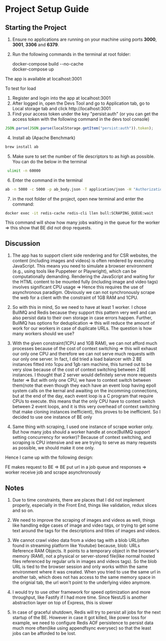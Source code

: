 # Project Setup Guide

## **Starting the Project**

1. Ensure no applications are running on your machine using ports **3000**, **3001**, **3306** and **6379**.
2. Run the following commands in the terminal at root folder:

   docker-compose build --no-cache  
   docker-compose up

The app is available at localhost:3001

To test for load

1. Register and login into the app at localhost:3001
2. After logged in, open the Devs Tool and go to Application tab, go to Local storage tab and click http://localhost:3001
3. Find your access token under the key "persist:auth" (or you can get the access token with the following command in the devs tool console)

```javascript
JSON.parse(JSON.parse(localStorage.getItem("persist:auth")).token);
```

4. Install ab (Apache Benchmark)

```bash
brew install ab
```

5. Make sure to set the number of file descriptors to as high as possible. You can do the below in the terminal

```bash
 ulimit -n 60000
```

6. Enter the command in the terminal

```bash
ab -n 5000 -c 5000 -p ab_body.json -T application/json -H "Authorization: Bearer access_token" http://localhost:3000/api/v1/scrape/scrape
```

7. in the root folder of the project, open new terminal and enter the command:

```bash
docker exec -it redis-cache redis-cli llen bull:SCRAPING_QUEUE:wait
```

This command will show how many jobs waiting in the queue for the worker => this show that BE did not drop requests.

## **Discussion**

1. The app has to support client side rendering and for CSR websites, the content (including images and videos) is often rendered by executing JavaScript. This means you need to simulate a browser environment (e.g., using tools like Puppeteer or Playwright), which can be computationally demanding. Rendering the JavaScript and waiting for the HTML content to be mounted fully (including image and video tags) involves significant CPU usage => Hence this requires the use of asynchronous paradigm. Obviously we can not synchronously scrape the web for a client with the constraint of 1GB RAM and 1CPU.

2. So with this in mind, So we need to have at least 1 worker. I chose BullMQ and Redis because they support this pattern very well and can also persist data to their own storage in case errors happen. Further, BullMQ has options for deduplication => this will reduce the amount of work for our workers in case of duplicate URLs. The question is how many workers should we use?

3. With the given constraint(1CPU and 1GB RAM), we can not afford much processes because of the cost of context switching => this will exhaust our only one CPU and therefore we can not serve much requests with our only one server. In fact, I did tried a load balancer with 2 BE instances fitted into 1cpu and 1gb ram machine, this turned out to be very slow because of the cost of context switching between 2 BE instances. I thought that 2 server would definitely serve more requests faster => But with only one CPU, we have to context switch between them(note that even though they each have an event loop having epoll system calls on the kernal and awaiting on the incomming connections, but at the end of the day, each event loop is a C program that require CPUs to execute. this means that the only CPU have to context switch between 2 event loops, and it is this very overhead of context switching that make cloning instances inefficient), this proves to be inefficient. So I decided to use one instance of BE only

4. Same thing with scraping, I used one instance of scrape worker only. But how many jobs should a worker handle at once(BullMQ support setting concurrency for worker)? Because of context switching, and scraping is CPU intensive and we are trying to serve as many requests as possible, we should make it one only.

Hence I came up with the following design:

FE makes request to BE => BE put url in a job queue and responses => worker receive job and scrape asynchronously

## **Notes**

1. Due to time constraints, there are places that I did not implement properly, especially in the Front End, things like validation, redux slices and so on.
2. We need to improve the scraping of images and videos as well, things like handling edge cases of image and video tags, or trying to get some text around the tags for the descriptions and titles of images and videos.
3. We cannot crawl video data from a video tag with a blob URL(often found in streaming platform like Youtube) because, blob: URLs Reference RAM Objects. It points to a temporary object in the browser's memory (RAM), not a physical or server-stored file(like normal hosted files referenced by regular urls in images and videos tags). So the blob URL is tied to the browser session and only works within the same environment where it was created. When you tried to use the same url in another tab, which does not has access to the same memory space in the orignial tab, the url won't point to the underlying video anymore.
4. I would try to use other framework for speed optimization and more throughput, like Fastify if I had more time. Since NestJS is another abstraction layer on top of Express, this is slower

5. In case of graceful shutdown, Redis will try to persist all jobs for the next startup of the BE. However in case it got killed, like power loss for example, we need to configure Redis AOF persistence to persist data much more often(like using appendfsync everysec) so that the least jobs can be afforded to be lost.
